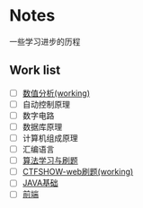 # Notes
一些学习进步的历程

## Work list
- [ ] [数值分析(working)](./数值分析)
- [ ] 自动控制原理
- [ ] 数字电路
- [ ] 数据库原理
- [ ] 计算机组成原理
- [ ] 汇编语言
- [ ] [算法学习与刷题](./算法)
- [ ] [CTFSHOW-web刷题(working)](./网络安全/CTF/ctfshow刷题笔记/web/)
- [ ] [JAVA基础](./JAVA基础)
- [ ] [前端](./前端)